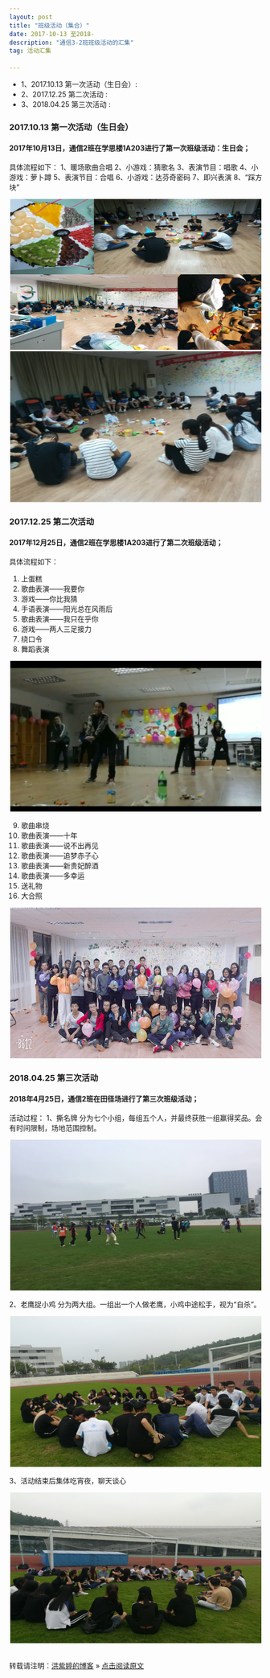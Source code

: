 ```yaml
---
layout: post
title: "班级活动（集合）"
date: 2017-10-13 至2018-
description: "通信3-2班班级活动的汇集"
tag: 活动汇集

---
```


* 1、2017.10.13 第一次活动（生日会）:  
* 2、2017.12.25 第二次活动 :
* 3、2018.04.25 第三次活动 :      

### 2017.10.13 第一次活动（生日会）
 #### 2017年10月13日，通信2班在学思楼1A203进行了第一次班级活动：生日会；

具体流程如下：
1、暖场歌曲合唱
2、小游戏：猜歌名
3、表演节目：唱歌
4、小游戏：萝卜蹲
5、表演节目：合唱
6、小游戏：达芬奇密码
7、即兴表演
8、“踩方块”

<div align="center">
	<img src="/images/posts/班级活动/通信2生日会 2017.10.13（1）.jpg" height="300" width="500">  
<img src="/images/posts/班级活动/通信2生日会 2017.10.13  (2).jpg" height="300" width="500">  
</div> 

### 2017.12.25 第二次活动

#### 2017年12月25日，通信2班在学思楼1A203进行了第二次班级活动；
 
具体流程如下：
1.	上蛋糕
2.	歌曲表演——我要你
3.	游戏——你比我猜 
4.	手语表演——阳光总在风雨后
5.	歌曲表演——我只在乎你
6.	游戏——两人三足接力
7.	绕口令
8.	舞蹈表演

<div align="center">
	<img src="/images/posts/班级活动/舞蹈.jpg" height="300" width="500">  
</div> 

9.	歌曲串烧
10.	歌曲表演——十年
11.	歌曲表演——说不出再见
12.	歌曲表演——追梦赤子心
13.	歌曲表演——新贵妃醉酒
14.	歌曲表演——多幸运
15.	送礼物
16.	大合照

<div align="center">
	<img src="/images/posts/班级活动/通信2第二次.jpg" height="300" width="500">  
</div> 

### 2018.04.25 第三次活动

#### 2018年4月25日，通信2班在田径场进行了第三次班级活动；
活动过程：
1、撕名牌
分为七个小组，每组五个人，并最终获胜一组赢得奖品。会有时间限制，场地范围控制。

<div align="center">
	<img src="/images/posts/班级活动/撕名牌.jpg" height="300" width="500">  
</div>

2、老鹰捉小鸡
分为两大组。一组出一个人做老鹰，小鸡中途松手，视为“自杀”。

<div align="center">
	<img src="/images/posts/班级活动/集合2.jpg" height="300" width="500">  
</div>

3、活动结束后集体吃宵夜，聊天谈心

<div align="center">
	<img src="/images/posts/班级活动/集合.jpg" height="300" width="500">  
</div>


<br>

转载请注明：[洪紫婷的博客](http://baixin) » [点击阅读原文](http://baixin.io/2016/01/iOS_OTA/)     

